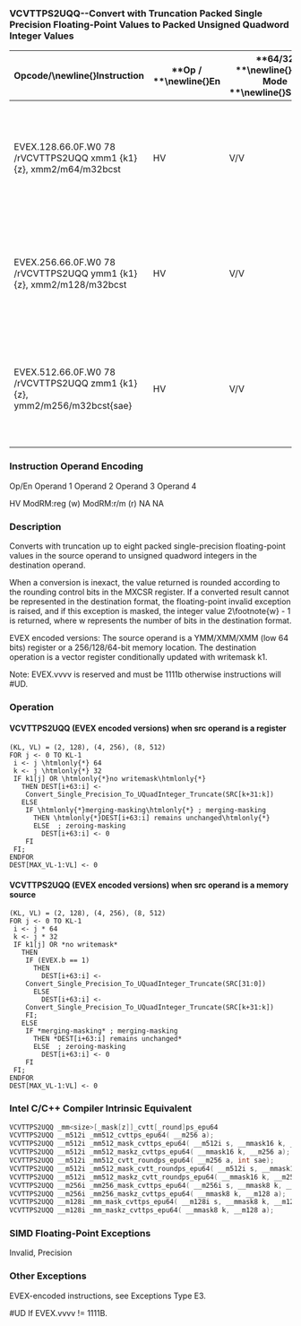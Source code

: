 ### VCVTTPS2UQQ--Convert with Truncation Packed Single Precision Floating-Point Values to Packed Unsigned Quadword Integer Values


|**Opcode/**\newline{}**Instruction**|**Op / **\newline{}**En**|**64/32 **\newline{}**bit Mode **\newline{}**Support**|**CPUID **\newline{}**Feature **\newline{}**Flag**|**Description**|
|------------------------------------|-------------------------|------------------------------------------------------|--------------------------------------------------|---------------|
|EVEX.128.66.0F.W0 78 /rVCVTTPS2UQQ xmm1 {k1}{z}, xmm2/m64/m32bcst|HV|V/V|AVX512VLAVX512DQ|Convert two packed single precision floating-point values from xmm2/m64/m32bcst to two packed unsigned quadword values in xmm1 using truncation subject to writemask k1.|
|EVEX.256.66.0F.W0 78 /rVCVTTPS2UQQ ymm1 {k1}{z}, xmm2/m128/m32bcst|HV|V/V|AVX512VLAVX512DQ|Convert four packed single precision floating-point values from xmm2/m128/m32bcst to four packed unsigned quadword values in ymm1 using truncation subject to writemask k1.|
|EVEX.512.66.0F.W0 78 /rVCVTTPS2UQQ zmm1 {k1}{z}, ymm2/m256/m32bcst{sae}|HV|V/V|AVX512DQ|Convert eight packed single precision floating-point values from ymm2/m256/m32bcst to eight packed unsigned quadword values in zmm1 using truncation subject to writemask k1.|
###                 Instruction Operand Encoding


Op/En Operand 1 Operand 2 Operand 3 Operand 4

HV ModRM:reg (w) ModRM:r/m (r) NA NA

### Description


Converts with truncation up to eight packed single-precision floating-point values in the source operand to unsigned quadword integers in the destination operand.

When a conversion is inexact, the value returned is rounded according to the rounding control bits in the MXCSR register. If a converted result cannot be represented in the destination format, the floating-point invalid exception is raised, and if this exception is masked, the integer value 2\footnote{w}  - 1 is returned, where w represents the number of bits in the destination format.

EVEX encoded versions: The source operand is a YMM/XMM/XMM (low 64 bits) register or a 256/128/64-bit memory location. The destination operation is a vector register conditionally updated with writemask k1. 

Note: EVEX.vvvv is reserved and must be 1111b otherwise instructions will #UD.


### Operation
#### VCVTTPS2UQQ (EVEX encoded versions) when src operand is a register
```info-verb
(KL, VL) = (2, 128), (4, 256), (8, 512)
FOR j <-  0 TO KL-1
 i  <- j \htmlonly{*} 64
 k <-  j \htmlonly{*} 32
 IF k1[j] OR \htmlonly{*}no writemask\htmlonly{*}
   THEN DEST[i+63:i] <- 
    Convert_Single_Precision_To_UQuadInteger_Truncate(SRC[k+31:k])
   ELSE 
    IF \htmlonly{*}merging-masking\htmlonly{*} ; merging-masking
      THEN \htmlonly{*}DEST[i+63:i] remains unchanged\htmlonly{*}
      ELSE  ; zeroing-masking
        DEST[i+63:i] <-  0
    FI
 FI;
ENDFOR
DEST[MAX_VL-1:VL]  <- 0
```
#### VCVTTPS2UQQ (EVEX encoded versions) when src operand is a memory source
```info-verb
(KL, VL) = (2, 128), (4, 256), (8, 512)
FOR j <-  0 TO KL-1
 i <-  j * 64
 k <-  j * 32
 IF k1[j] OR *no writemask*
   THEN 
    IF (EVEX.b == 1) 
      THEN
        DEST[i+63:i] <- 
    Convert_Single_Precision_To_UQuadInteger_Truncate(SRC[31:0])
      ELSE 
        DEST[i+63:i]  <-
    Convert_Single_Precision_To_UQuadInteger_Truncate(SRC[k+31:k])
    FI;
   ELSE 
    IF *merging-masking* ; merging-masking
      THEN *DEST[i+63:i] remains unchanged*
      ELSE  ; zeroing-masking
        DEST[i+63:i]  <- 0
    FI
 FI;
ENDFOR
DEST[MAX_VL-1:VL]  <- 0
```

### Intel C/C++ Compiler Intrinsic Equivalent

```cpp
VCVTTPS2UQQ _mm<size>[_mask[z]]_cvtt[_round]ps_epu64
VCVTTPS2UQQ __m512i _mm512_cvttps_epu64( __m256 a);
VCVTTPS2UQQ __m512i _mm512_mask_cvttps_epu64( __m512i s, __mmask16 k, __m256 a);
VCVTTPS2UQQ __m512i _mm512_maskz_cvttps_epu64( __mmask16 k, __m256 a);
VCVTTPS2UQQ __m512i _mm512_cvtt_roundps_epu64( __m256 a, int sae);
VCVTTPS2UQQ __m512i _mm512_mask_cvtt_roundps_epu64( __m512i s, __mmask16 k, __m256 a, int sae);
VCVTTPS2UQQ __m512i _mm512_maskz_cvtt_roundps_epu64( __mmask16 k, __m256 a, int sae);
VCVTTPS2UQQ __m256i _mm256_mask_cvttps_epu64( __m256i s, __mmask8 k, __m128 a);
VCVTTPS2UQQ __m256i _mm256_maskz_cvttps_epu64( __mmask8 k, __m128 a);
VCVTTPS2UQQ __m128i _mm_mask_cvttps_epu64( __m128i s, __mmask8 k, __m128 a);
VCVTTPS2UQQ __m128i _mm_maskz_cvttps_epu64( __mmask8 k, __m128 a);
```
### SIMD Floating-Point Exceptions


Invalid, Precision

### Other Exceptions


EVEX-encoded instructions, see Exceptions Type E3.

#UD If EVEX.vvvv != 1111B.

